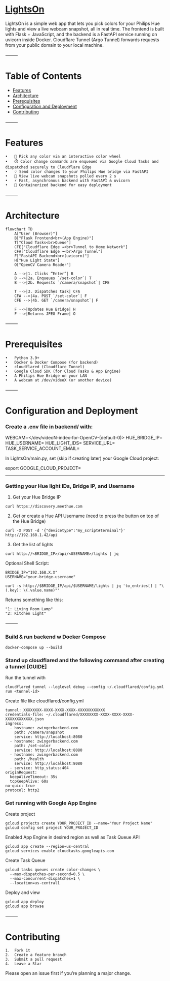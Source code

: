 # [LightsOn](https://lightson-460317.uc.r.appspot.com/)

LightsOn is a simple web app that lets you pick colors for your Philips Hue lights and view a live webcam snapshot, all in real time. The frontend is built with Flask + JavaScript, and the backend is a FastAPI service running on uvicorn inside Docker. Cloudflare Tunnel (Argo Tunnel) forwards requests from your public domain to your local machine.


⸻

# Table of Contents
- [Features](#features)
- [Architecture](#architecture)
- [Prerequisites](#prerequisites)
- [Configuration and Deployment](#configuration-and-deployment)
- [Contributing](#contributing)

⸻

# Features
	•	🔆 Pick any color via an interactive color wheel
	•	⏱️ Color change commands are enqueued via Google Cloud Tasks and dispatched securely to Cloudflare Edge
	•	💡 Send color changes to your Philips Hue bridge via FastAPI
	•	📸 View live webcam snapshots polled every 2 s
	•	⚡ Fast, asynchronous backend with FastAPI & uvicorn
	•	🐳 Containerized backend for easy deployment

⸻

# Architecture

```mermaid
flowchart TD
    A["User (Browser)"] 
    B["Flask Frontend<br>(App Engine)"]
    T["Cloud Tasks<br>Queue"]
    CFE["Cloudflare Edge →<br>Tunnel to Home Network"]
    CFA["Cloudflare Edge →<br>Argo Tunnel"]
    F["FastAPI Backend<br>(uvicorn)"]
    H["Hue Light State"]
    O["OpenCV Camera Reader"]

    A -->|1. Clicks “Enter”| B
    B -->|2a. Enqueues `/set-color`| T
    B -->|2b. Requests `/camera/snapshot`| CFE

    T -->|3. Dispatches task| CFA
    CFA -->|4a. POST `/set-color`| F
    CFE -->|4b. GET `/camera/snapshot`| F

    F -->|Updates Hue Bridge| H
    F -->|Returns JPEG Frame| O
```

⸻

# Prerequisites
	•	Python 3.9+
	•	Docker & Docker Compose (for backend)
	•	cloudflared (Cloudflare Tunnel)
	•	Google Cloud SDK (for Cloud Tasks & App Engine)
	•	A Philips Hue Bridge on your LAN
	•	A webcam at /dev/videoX (or another device)

⸻

# Configuration and Deployment

### Create a .env file in backend/ with:

WEBCAM=</dev/videoN-index-for-OpenCV-(default-0)>
HUE_BRIDGE_IP=<On-your-local-network>
HUE_USERNAME=<your-hue-username>
HUE_LIGHT_IDS=<steps-below>
SERVICE_URL=<cloudflare-dns>
TASK_SERVICE_ACCOUNT_EMAIL=<your-service-account-email-for-gcp-queue>

In LightsOn/main.py, set (skip if creating later) your Google Cloud project:

export GOOGLE_CLOUD_PROJECT=<your-project-id>

____

### Getting your Hue light IDs, Bridge IP, and Username

1. Get your Hue Bridge IP
```
curl https://discovery.meethue.com
```

2. Get or create a Hue API Username (need to press the button on top of the Hue Bridge)
```
curl -X POST -d '{"devicetype":"my_script#terminal"}' http://192.168.1.42/api
```

3. Get the list of lights
```
curl http://<BRIDGE_IP>/api/<USERNAME>/lights | jq
```

Optional Shell Script:
```
BRIDGE_IP="192.168.X.X"
USERNAME="your-bridge-username"

curl -s http://$BRIDGE_IP/api/$USERNAME/lights | jq 'to_entries[] | "\(.key): \(.value.name)"'
```
Returns something like this:
```
"1: Living Room Lamp"
"2: Kitchen Light"
```

⸻


### Build & run backend w Docker Compose
```
docker-compose up --build
```

### Stand up cloudflared and the following command after creating a tunnel [[GUIDE]](https://developers.cloudflare.com/cloudflare-one/connections/connect-networks/get-started/)

Run the tunnel with
```
cloudflared tunnel --loglevel debug --config ~/.cloudflared/config.yml run <tunnel-id>
```

Create file like cloudflared/config.yml
```
tunnel: XXXXXXXX-XXXX-XXXX-XXXX-XXXXXXXXXXXX
credentials-file: ~/.cloudflared/XXXXXXXX-XXXX-XXXX-XXXX-XXXXXXXXXXXX.json
ingress:
  - hostname: zwingerbackend.com
    path: /camera/snapshot
    service: http://localhost:8080
  - hostname: zwingerbackend.com
    path: /set-color
    service: http://localhost:8080
  - hostname: zwingerbackend.com
    path: /health
    service: http://localhost:8080
  - service: http_status:404
originRequest:
  keepAliveTimeout: 35s
  tcpKeepAlive: 60s
no-quic: true
protocol: http2
```

### Get running with Google App Engine
Create project
```
gcloud projects create YOUR_PROJECT_ID --name="Your Project Name"
gcloud config set project YOUR_PROJECT_ID
```

Enabled App Engine in desired region as well as Task Queue API
```
gcloud app create --region=us-central
gcloud services enable cloudtasks.googleapis.com
```

Create Task Queue
```
gcloud tasks queues create color-changes \
  --max-dispatches-per-second=0.5 \
  --max-concurrent-dispatches=1 \
  --location=us-central1
```

Deploy and view
```
gcloud app deploy
gcloud app browse
```



⸻

# Contributing
	1.	Fork it
	2.	Create a feature branch
	3.	Submit a pull request
    4.  Leave a Star

Please open an issue first if you’re planning a major change.